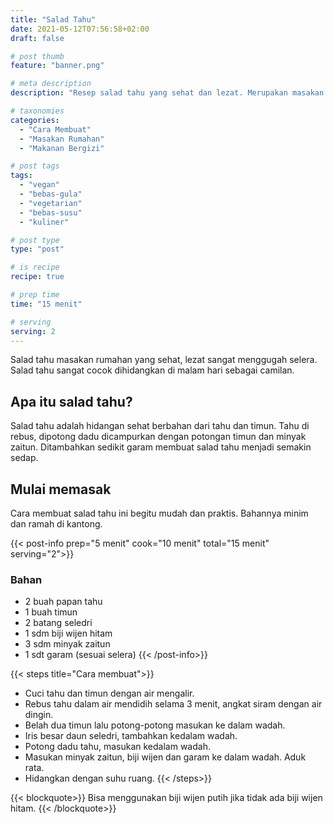 ```yaml
---
title: "Salad Tahu"
date: 2021-05-12T07:56:58+02:00
draft: false

# post thumb
feature: "banner.png"

# meta description
description: "Resep salad tahu yang sehat dan lezat. Merupakan masakan rumahan untuk vegan yang mudah dan praktis."

# taxonomies
categories:
  - "Cara Membuat"
  - "Masakan Rumahan"
  - "Makanan Bergizi"

# post tags
tags:
  - "vegan"
  - "bebas-gula"
  - "vegetarian"
  - "bebas-susu"
  - "kuliner"

# post type
type: "post"

# is recipe
recipe: true

# prep time
time: "15 menit"

# serving
serving: 2
---
```

Salad tahu masakan rumahan yang sehat, lezat sangat menggugah selera. Salad tahu sangat cocok dihidangkan di malam hari sebagai camilan.

## Apa itu salad tahu?

Salad tahu adalah hidangan sehat berbahan dari tahu dan timun. Tahu di rebus, dipotong dadu dicampurkan dengan potongan timun dan minyak zaitun. Ditambahkan sedikit garam membuat salad tahu menjadi semakin sedap.

## Mulai memasak

Cara membuat salad tahu ini begitu mudah dan praktis. Bahannya minim dan ramah di kantong.

{{< post-info prep="5 menit" cook="10 menit" total="15 menit" serving="2">}}

### Bahan

-   2 buah papan tahu
-   1 buah timun
-   2 batang seledri
-   1 sdm biji wijen hitam
-   3 sdm minyak zaitun
-   1 sdt garam (sesuai selera)
{{< /post-info>}}

{{< steps title="Cara membuat">}}
-   Cuci tahu dan timun dengan air mengalir.
-   Rebus tahu dalam air mendidih selama 3 menit, angkat siram dengan air dingin.
-   Belah dua timun lalu potong-potong masukan ke dalam wadah.
-   Iris besar daun seledri, tambahkan kedalam wadah.
-   Potong dadu tahu, masukan kedalam wadah.
-   Masukan minyak zaitun, biji wijen dan garam ke dalam wadah. Aduk rata.
-   Hidangkan dengan suhu ruang.
{{< /steps>}}

{{< blockquote>}}
Bisa menggunakan biji wijen putih jika tidak ada biji wijen hitam.
{{< /blockquote>}}


